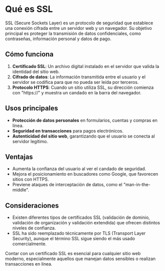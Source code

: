 # Qué es SSL

SSL (Secure Sockets Layer) es un protocolo de seguridad que establece una conexión cifrada entre un servidor web y un navegador. Su objetivo principal es proteger la transmisión de datos confidenciales, como contraseñas, información personal y datos de pago.

## Cómo funciona
1. **Certificado SSL**: Un archivo digital instalado en el servidor que valida la identidad del sitio web.
2. **Cifrado de datos**: La información transmitida entre el usuario y el servidor se codifica para que no pueda ser leída por terceros.
3. **Protocolo HTTPS**: Cuando un sitio utiliza SSL, su dirección comienza con "https://" y muestra un candado en la barra del navegador.

## Usos principales
- **Protección de datos personales** en formularios, cuentas y compras en línea.
- **Seguridad en transacciones** para pagos electrónicos.
- **Autenticidad del sitio web**, garantizando que el usuario se conecta al servidor legítimo.

## Ventajas
- Aumenta la confianza del usuario al ver el candado de seguridad.
- Mejora el posicionamiento en buscadores como Google, que favorecen sitios con HTTPS.
- Previene ataques de interceptación de datos, como el "man-in-the-middle".

## Consideraciones
- Existen diferentes tipos de certificados SSL (validación de dominio, validación de organización y validación extendida) que ofrecen distintos niveles de confianza.
- SSL ha sido reemplazado técnicamente por TLS (Transport Layer Security), aunque el término SSL sigue siendo el más usado comercialmente.

Contar con un certificado SSL es esencial para cualquier sitio web moderno, especialmente aquellos que manejan datos sensibles o realizan transacciones en línea.

